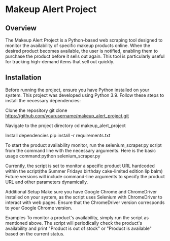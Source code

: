 # Makeup Alert Project

## Overview

The Makeup Alert Project is a Python-based web scraping tool designed to 
monitor the availability of specific makeup products online. When the 
desired product becomes available, the user is notified, enabling them to 
purchase the product before it sells out again. This tool is particularly 
useful for tracking high-demand items that sell out quickly.

## Installation

Before running the project, ensure you have Python installed on your 
system. This project was developed using Python 3.9. Follow these steps to 
install the necessary dependencies:


Clone the repository
git clone https://github.com/yourusername/makeup_alert_project.git

Navigate to the project directory
cd makeup_alert_project

Install dependencies
pip install -r requirements.txt

To start the product availability monitor, run the selenium_scraper.py 
script from the command line with the necessary arguments. Here is the 
basic usage command:python selenium_scraper.py

Currently, the script is set to monitor a specific product URL hardcoded 
within the script(the Summer Fridays birthday cake-limited edition lip 
balm) Future versions will include command-line arguments to 
specify the product URL and other parameters dynamically.

Additional Setup
Make sure you have Google Chrome and ChromeDriver installed on your 
system, as the script uses Selenium with ChromeDriver to interact with web 
pages. Ensure that the ChromeDriver version corresponds to your Google 
Chrome version.

Examples
To monitor a product's availability, simply run the script as mentioned 
above. The script will periodically check the product's availability and 
print "Product is out of stock" or "Product is available" based on the 
current status.
